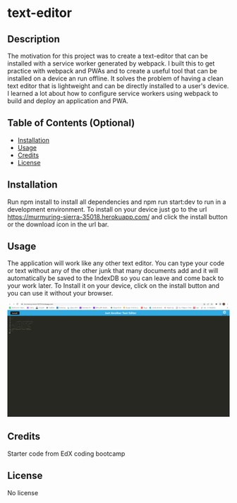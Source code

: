 # text-editor

## Description

The motivation for this project was to create a text-editor that can be installed with a service worker generated by webpack. I built this to get practice with webpack and PWAs and to create a useful tool that can be installed on a device an run offline. It solves the problem of having a clean text editor that is lightweight and can be directly installed to a user's device. I learned a lot about how to configure service workers using webpack to build and deploy an application and PWA. 

## Table of Contents (Optional)

- [Installation](#installation)
- [Usage](#usage)
- [Credits](#credits)
- [License](#license)

## Installation

Run npm install to install all dependencies and npm run start:dev to run in a development environment. To install on your device just go to the url https://murmuring-sierra-35018.herokuapp.com/ and click the install button or the download icon in the url bar. 

## Usage

The application will work like any other text editor. You can type your code or text without any of the other junk that many documents add and it will automatically be saved to the IndexDB so you can leave and come back to your work later. To Install it on your device, click on the install button and you can use it without your browser.

![screenshot](./jateSs.png)


## Credits

Starter code from EdX coding bootcamp

## License

No license